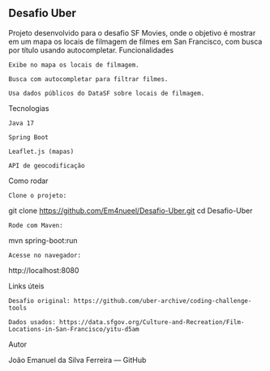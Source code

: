 ## Desafio Uber

Projeto desenvolvido para o desafio SF Movies, onde o objetivo é mostrar em um mapa os locais de filmagem de filmes em San Francisco, com busca por título usando autocompletar.
Funcionalidades

    Exibe no mapa os locais de filmagem.

    Busca com autocompletar para filtrar filmes.

    Usa dados públicos do DataSF sobre locais de filmagem.

Tecnologias

    Java 17

    Spring Boot

    Leaflet.js (mapas)

    API de geocodificação

Como rodar

    Clone o projeto:

git clone https://github.com/Em4nueel/Desafio-Uber.git
cd Desafio-Uber

    Rode com Maven:

mvn spring-boot:run

    Acesse no navegador:

http://localhost:8080

Links úteis

    Desafio original: https://github.com/uber-archive/coding-challenge-tools

    Dados usados: https://data.sfgov.org/Culture-and-Recreation/Film-Locations-in-San-Francisco/yitu-d5am

Autor

João Emanuel da Silva Ferreira — GitHub
